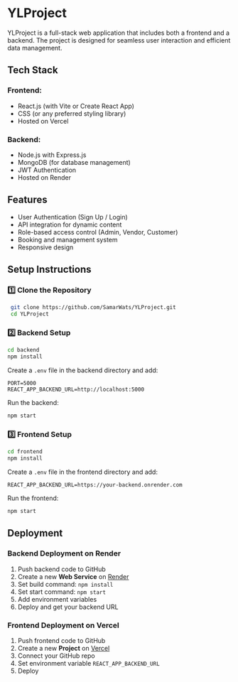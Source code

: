 # YLProject

YLProject is a full-stack web application that includes both a frontend and a backend. The project is designed for seamless user interaction and efficient data management.

## Tech Stack

### Frontend:
- React.js (with Vite or Create React App)
- CSS (or any preferred styling library)
- Hosted on Vercel

### Backend:
- Node.js with Express.js
- MongoDB (for database management)
- JWT Authentication
- Hosted on Render

## Features
- User Authentication (Sign Up / Login)
- API integration for dynamic content
- Role-based access control (Admin, Vendor, Customer)
- Booking and management system
- Responsive design

## Setup Instructions

### 1️⃣ Clone the Repository
```sh
 git clone https://github.com/SamarWats/YLProject.git
 cd YLProject
```

### 2️⃣ Backend Setup
```sh
cd backend
npm install
```
Create a `.env` file in the backend directory and add:
```env
PORT=5000
REACT_APP_BACKEND_URL=http://localhost:5000
```
Run the backend:
```sh
npm start
```

### 3️⃣ Frontend Setup
```sh
cd frontend
npm install
```
Create a `.env` file in the frontend directory and add:
```env
REACT_APP_BACKEND_URL=https://your-backend.onrender.com
```
Run the frontend:
```sh
npm start
```

## Deployment
### Backend Deployment on Render
1. Push backend code to GitHub
2. Create a new **Web Service** on [Render](https://render.com)
3. Set build command: `npm install`
4. Set start command: `npm start`
5. Add environment variables
6. Deploy and get your backend URL

### Frontend Deployment on Vercel
1. Push frontend code to GitHub
2. Create a new **Project** on [Vercel](https://vercel.com)
3. Connect your GitHub repo
4. Set environment variable `REACT_APP_BACKEND_URL`
5. Deploy

